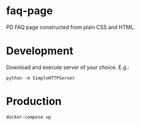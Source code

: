 faq-page
========

PD FAQ page constructed from plain CSS and HTML.


# Development

Download and execute server of your choice. E.g.:

```
python -m SimpleHTTPServer
```

# Production

```
docker-compose up
```

